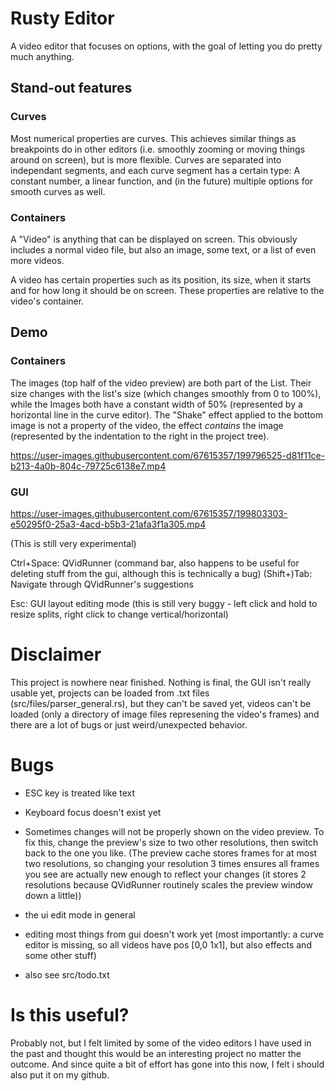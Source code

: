 # Rusty Editor

A video editor that focuses on options, with the goal of letting you do pretty much anything.

## Stand-out features

### Curves

Most numerical properties are curves. This achieves similar things as breakpoints do in other editors (i.e. smoothly zooming or moving things around on screen), but is more flexible.
Curves are separated into independant segments, and each curve segment has a certain type: A constant number, a linear function, and (in the future) multiple options for smooth curves as well.

### Containers

A "Video" is anything that can be displayed on screen. This obviously includes a normal video file, but also an image, some text, or a list of even more videos.

A video has certain properties such as its position, its size, when it starts and for how long it should be on screen. These properties are relative to the video's container.

## Demo

### Containers

The images (top half of the video preview) are both part of the List. Their size changes with the list's size (which changes smoothly from 0 to 100%), while the Images both have a constant width of 50% (represented by a horizontal line in the curve editor). The "Shake" effect applied to the bottom image is not a property of the video, the effect *contains* the image (represented by the indentation to the right in the project tree).

https://user-images.githubusercontent.com/67615357/199796525-d81f11ce-b213-4a0b-804c-79725c6138e7.mp4

### GUI

https://user-images.githubusercontent.com/67615357/199803303-e50295f0-25a3-4acd-b5b3-21afa3f1a305.mp4

(This is still very experimental)

Ctrl+Space: QVidRunner (command bar, also happens to be useful for deleting stuff from the gui, although this is technically a bug)
(Shift+)Tab: Navigate through QVidRunner's suggestions

Esc: GUI layout editing mode (this is still very buggy - left click and hold to resize splits, right click to change vertical/horizontal)

# Disclaimer

This project is nowhere near finished. Nothing is final, the GUI isn't really usable yet, projects can be loaded from .txt files (src/files/parser_general.rs), but they can't be saved yet, videos can't be loaded (only a directory of image files represening the video's frames) and there are a lot of bugs or just weird/unexpected behavior.

# Bugs

- ESC key is treated like text

- Keyboard focus doesn't exist yet

- Sometimes changes will not be properly shown on the video preview. To fix this, change the preview's size to two other resolutions, then switch back to the one you like. (The preview cache stores frames for at most two resolutions, so changing your resolution 3 times ensures all frames you see are actually new enough to reflect your changes (it stores 2 resolutions because QVidRunner routinely scales the preview window down a little))

- the ui edit mode in general

- editing most things from gui doesn't work yet (most importantly: a curve editor is missing, so all videos have pos [0,0 1x1], but also effects and some other stuff)

- also see src/todo.txt

# Is this useful?

Probably not, but I felt limited by some of the video editors I have used in the past and thought this would be an interesting project no matter the outcome. And since quite a bit of effort has gone into this now, I felt i should also put it on my github.
